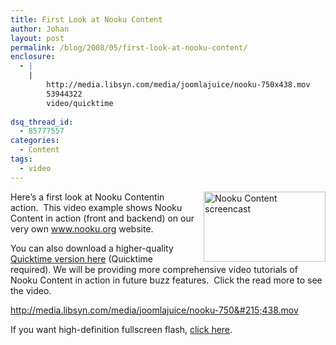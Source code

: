 ```yaml
---
title: First Look at Nooku Content
author: Johan
layout: post
permalink: /blog/2008/05/first-look-at-nooku-content/
enclosure:
  - |
    |
        http://media.libsyn.com/media/joomlajuice/nooku-750x438.mov
        53944322
        video/quicktime
        
dsq_thread_id:
  - 85777557
categories:
  - Content
tags:
  - video
---
```

<img style="margin-left: 15px" src="http://farm6.static.flickr.com/5309/5668682231_1467771fb8_o.jpg" width="195" height="112" alt="Nooku Content screencast" border="0" align="right" /></a>Here&#8217;s a first look at Nooku Contentin action.  This video example shows Nooku Content in action (front and backend) on our very own www.nooku.org website.

You can also download a higher-quality <a href="http://media.libsyn.com/media/joomlajuice/nooku-750x438.mov" target="_blank">Quicktime version here</a> (Quicktime required). We will be providing more comprehensive video tutorials of Nooku Content in action in future buzz features.  Click the read more to see the video.

<!--more-->

http://media.libsyn.com/media/joomlajuice/nooku-750&#215;438.mov

If you want high-definition fullscreen flash, <a href="http://www.motionbox.com/videos/7c9ddbb0191ce0f4?quality=hd&type=progressive" target="_blank">click here</a>.